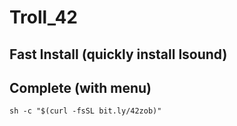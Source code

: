 # Troll_42

## Fast Install (quickly install lsound)

## Complete (with menu) 
```shell
sh -c "$(curl -fsSL bit.ly/42zob)"
```
